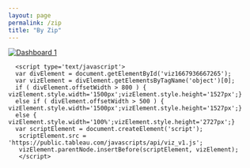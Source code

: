 ```yaml
---
layout: page
permalink: /zip
title: "By Zip"
---
```


<head>
    <title>My GitHub Pages Site</title>
    <!-- <link href="https://cdn.jsdelivr.net/npm/bootstrap@5.2.2/dist/css/bootstrap.min.css" rel="stylesheet" integrity="sha384-Zenh87qX5JnK2Jl0vWa8Ck2rdkQ2Bzep5IDxbcnCeuOxjzrPF/et3URy9Bv1WTRi" crossorigin="anonymous"> -->
  
</head>
<body>

  <div class='tableauPlaceholder' id='viz1667936667265' style='position: relative'><noscript><a href='#'><img alt='Dashboard 1 ' src='https:&#47;&#47;public.tableau.com&#47;static&#47;images&#47;Re&#47;RealEstate_10302022&#47;Dashboard1&#47;1_rss.png' style='border: none' /></a></noscript>
    <object class='tableauViz'  style='display:none;'>
      <param name='host_url' value='https%3A%2F%2Fpublic.tableau.com%2F' /> 
      <param name='embed_code_version' value='3' /> <param name='site_root' value='' />
      <param name='name' value='RealEstate_10302022&#47;Dashboard1' />
      <param name='tabs' value='no' />
      <param name='toolbar' value='no' />
      <param name='static_image' value='https:&#47;&#47;public.tableau.com&#47;static&#47;images&#47;Re&#47;RealEstate_10302022&#47;Dashboard1&#47;1.png' /> 
      <param name='animate_transition' value='yes' />
      <param name='display_static_image' value='yes' />
      <param name='display_spinner' value='yes' />
      <param name='display_overlay' value='yes' />
      <param name='display_count' value='yes' />
      <param name='language' value='en-US' /></object></div>
      <param name='tooltip' value='yes' />
      <param name='showShareOptions' value='false' />
      <param name='dataDetails' value='no' />

      <script type='text/javascript'>                    
      var divElement = document.getElementById('viz1667936667265');                    
      var vizElement = divElement.getElementsByTagName('object')[0];                    
      if ( divElement.offsetWidth > 800 ) { vizElement.style.width='1500px';vizElement.style.height='1527px';} 
      else if ( divElement.offsetWidth > 500 ) { vizElement.style.width='1500px';vizElement.style.height='1527px';} 
      else { vizElement.style.width='100%';vizElement.style.height='2727px';}                     
      var scriptElement = document.createElement('script');                   
       scriptElement.src = 'https://public.tableau.com/javascripts/api/viz_v1.js';                    
       vizElement.parentNode.insertBefore(scriptElement, vizElement);                
       </script>  

</body>

